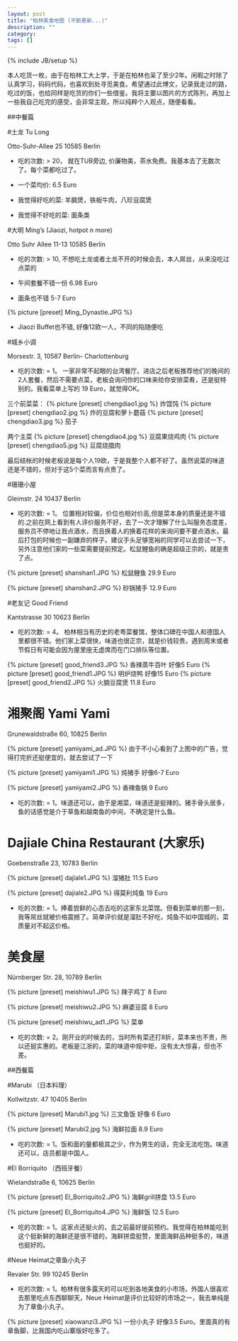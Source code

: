 ```yaml
---
layout: post
title: "柏林美食地图 (不断更新...)"
description: ""
category: 
tags: []
---
```

{% include JB/setup %}

本人吃货一枚，由于在柏林工大上学，于是在柏林也呆了至少2年。闲暇之时除了认真学习，码码代码，也喜欢到处寻觅美食。希望通过此博文，记录我走过的路，吃过的饭，也给同样是吃货的你们一些借鉴。我将主要以图片的方式陈列，再加上一些我自己吃完的感受，会非常主观，所以纯粹个人观点，随便看看。

##中餐篇

#土龙 Tu Long 

Otto-Suhr-Allee 25
10585 Berlin

- 吃的次数: > 20， 就在TUB旁边, 价廉物美，茶水免费。我基本去了无数次了。每个菜都吃过了。

- 一个菜均价: 6.5 Euro

- 我觉得好吃的菜: 羊腩煲，铁板牛肉，八珍豆腐煲

- 我觉得不好吃的菜: 面条类
 


#大明 Ming’s (Jiaozi, hotpot n more)

Otto Suhr Allee 11-13
10585 Berlin

- 吃的次数: > 10, 不想吃土龙或者土龙不开的时候会去，本人屌丝，从来没吃过点菜的

- 午间套餐不错一份 6.98 Euro

- 面条也不错 5-7 Euro

{% picture [preset] Ming_Dynastie.JPG   %}
- Jiaozi Buffet也不错, 好像12欧一人，不同的陷随便吃

#城乡小调

Morsestr. 3, 10587 Berlin- Charlottenburg

- 吃的次数: = 1。 一家非常不起眼的台湾餐厅。进店之后老板推荐他们的晚间的2人套餐，然后不需要点菜，老板会询问你的口味来给你安排菜肴，还是挺特别的。我看菜单上写的 19 Euro，就觉得OK。

三个前菜菜：
{% picture [preset] chengdiao1.jpg   %}
炸馄饨
{% picture [preset] chengdiao2.jpg   %}
炸的豆腐和萝卜蘑菇
{% picture [preset] chengdiao3.jpg   %}
茄子

两个主菜
{% picture [preset] chengdiao4.jpg   %}
豆腐果烧鸡肉
{% picture [preset] chengdiao5.jpg   %}
豆腐烧腊肉

最后结帐的时候老板说是每个人19欧，于是我整个人都不好了。虽然说菜的味道还是不错的，但对于这5个菜而言有点贵了。

#珊珊小屋

Gleimstr. 24
10437 Berlin

- 吃的次数: = 1。 位置相对较偏，价位也相对价高,但是菜本身的质量还是不错的.之前在网上看到有人评价服务不好，去了一次才理解了什么叫服务态度差，服务员不停地让我点酒水，而且换着人的换着花样的来询问要不要点酒水，最后打包的时候也一副嫌弃的样子。建议手头足够宽裕的同学可以去尝试一下，另外注意他们家的一些菜需要提前预定。松鼠鲤鱼的确是超级正宗的，就是贵了点。

{% picture [preset] shanshan1.JPG   %}
松鼠鲤鱼 29.9 Euro

{% picture [preset] shanshan2.JPG   %}
砂锅猪手 12.9 Euro

#老友记 Good Friend

Kantstrasse 30
10623 Berlin

- 吃的次数: = 4。 柏林相当有历史的老粤菜餐馆，整体口碑在中国人和德国人里都很不错。他们家上菜很快，味道也很正宗，就是价钱较贵。遇到周末或者节假日有可能会因为屋里座无虚席而在门口排队等位置。

{% picture [preset] good_friend3.JPG   %}
香辣蒸牛百叶 好像5 Euro
{% picture [preset] good_friend1.JPG   %}
明炉烧鸭 好像15 Euro
{% picture [preset] good_friend2.JPG   %}
火腩豆腐煲 11.8 Euro


# 湘聚阁 Yami Yami

Grunewaldstraße 60, 10825 Berlin

{% picture [preset] yamiyami_ad.JPG %}
由于不小心看到了上图中的广告，觉得打完折还挺便宜的，就去尝试了一下

{% picture [preset] yamiyami1.JPG %}
炖猪手 好像6-7 Euro

{% picture [preset] yamiyami2.JPG %}
香辣鱼锅 9 Euro

- 吃的次数: = 1。味道还可以，由于是湘菜，味道还是挺辣的。猪手骨头居多，鱼的话感觉是介于草鱼和越南鱼的中间，不确定是什么鱼。

# Dajiale China Restaurant (大家乐)

Goebenstraße 23, 10783 Berlin

{% picture [preset] dajiale1.JPG %}
溜猪肚 11.5 Euro 

{% picture [preset] dajiale2.JPG %}
得莫利炖鱼 19 Euro

- 吃的次数: = 1。捧着尝鲜的心态去吃的这家东北菜馆。但看到菜单的那一刻，我等屌丝就被价格震撼了。简单评价就是溜肚不好吃，炖鱼不如中国城的，菜质量对不起这价格。


# 美食屋

Nürnberger Str. 28, 10789 Berlin

{% picture [preset] meishiwu1.JPG %}
辣子鸡丁 8 Euro

{% picture [preset] meishiwu2.JPG %}
麻婆豆腐 8 Euro

{% picture [preset] meishiwu_ad1.JPG %}
菜单

- 吃的次数: = 2。刚开业的时候去的，当时所有菜还打8折，菜本来也不贵，所以还挺实惠的。老板是江浙的，菜的味道中规中矩，没有太大惊喜，但也不差。


##西餐篇

#Marubi （日本料理）

Kollwitzstr. 47
10405 Berlin

{% picture [preset] Marubi1.jpg %}
三文鱼饭 好像 6 Euro

{% picture [preset] Marubi2.jpg %}
海鲜拉面 8.9 Euro

- 吃的次数: = 1。饭和面的量都极其之少，作为男生的话，完全无法吃饱。味道还可以，店员都是中国人。


#El Borriquito （西班牙餐）

Wielandstraße 6, 10625 Berlin

{% picture [preset] El_Borriquito2.JPG  %}
海鲜grill拼盘 13.5 Euro

{% picture [preset] El_Borriquito4.JPG  %}
海鲜饭 12.5 Euro

- 吃的次数: = 1。这家点还挺火的，去之前最好提前预约。我觉得在柏林能吃到这个挺新鲜的海鲜还是很不错的，海鲜拼盘挺赞，里面海鲜品种挺多的，味道也挺好的。


#Neue Heimat之章鱼小丸子

Revaler Str. 99
10245 Berlin

- 吃的次数: = 1。柏林有很多露天的可以吃到各地美食的小市场，外国人很喜欢去那里吃点东西聊聊天，Neue Heimat是评价比较好的市场之一，我去单纯是为了章鱼小丸子。

{% picture [preset] xiaowanzi3.JPG  %}
一份小丸子 好像3.5 Euro。里面真的有章鱼脚，比我国内吃山寨版好吃多了。


